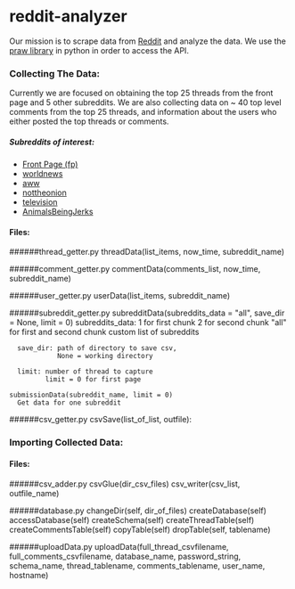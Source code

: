 reddit-analyzer 
===============
Our mission is to scrape data from [Reddit](https://www.reddit.com/) and analyze the data.
We use the [praw library](https://praw.readthedocs.org/en/stable/) in python in order to access the API. 


### Collecting The Data:

Currently we are focused on obtaining the top 25 threads from the front page and 5 other subreddits. 
We are also collecting data on ~ 40 top level comments from the top 25 threads,
and information about the users who either posted the top threads or comments. 

##### Subreddits of interest:
* [Front Page (fp)](https://www.reddit.com/)
* [worldnews](https://www.reddit.com/r/worldnews/)
* [aww](https://www.reddit.com/r/aww/)
* [nottheonion](https://www.reddit.com/r/nottheonion/)
* [television](https://www.reddit.com/r/television/)
* [AnimalsBeingJerks](https://www.reddit.com/r/AnimalsBeingJerks/)

#### Files:

######thread_getter.py
    threadData(list_items, now_time, subreddit_name)
    
######comment_getter.py
    commentData(comments_list, now_time, subreddit_name)
    
######user_getter.py
    userData(list_items, subreddit_name)
    
######subreddit_getter.py
    subredditData(subreddits_data = "all", save_dir = None, limit = 0)
      subreddits_data: 1 for first chunk
                       2 for second chunk
                       "all" for first and second chunk
                       custom list of subreddits
                       
      save_dir: path of directory to save csv,
                None = working directory
      
      limit: number of thread to capture
             limit = 0 for first page 
  
    submissionData(subreddit_name, limit = 0)
      Get data for one subreddit

######csv_getter.py
    csvSave(list_of_list, outfile):

### Importing Collected Data:

#### Files:
######csv_adder.py
    csvGlue(dir_csv_files)
    csv_writer(csv_list, outfile_name)

######database.py
    changeDir(self, dir_of_files)
    createDatabase(self)
    accessDatabase(self)
    createSchema(self)
    createThreadTable(self)
    createCommentsTable(self)
    copyTable(self)
    dropTable(self, tablename)
    
######uploadData.py
     uploadData(full_thread_csvfilename, full_comments_csvfilename, database_name, password_string, schema_name,
                thread_tablename, comments_tablename, user_name, hostname)

